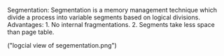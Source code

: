 Segmentation: Segmentation is a memory management technique which divide a process into variable
segments based on logical divisions.
Advantages: 
    1. No internal fragmentations.
    2. Segments take less space than page table.

("logcial view of segementation.png")

